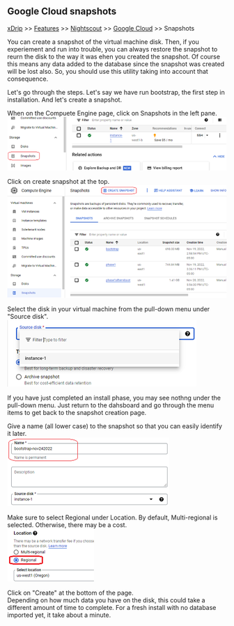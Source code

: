 ## Google Cloud snapshots
[xDrip](../../README.md) >> [Features](../Features_page) >> [Nightscout](../Nightscout_page) >> [Google Cloud](./GoogleCloud) >> Snapshots  
  
You can create a snapshot of the virtual machine disk.  Then, if you experiement and run into trouble, you can always restore the snapshot to reurn the disk to the way it was ehen you created the snapshot.
Of course this means any data added to the database since the snapshot was created will be lost also.  So, you should use this utility taking into account that consequence.  
  
Let's go through the steps.  Let's say we have run bootstrap, the first step in installation.  And let's create a snapshot.   
  
When on the Compuete Engine page, click on Snapshots in the left pane.  
![](./images/Snapshots.png)  
  
Click on create snapshot at the top.  
![](./images/Snapshots2.png)  
  
Select the disk in your virtual machine from the pull-down menu under "Source disk".  
![](./images/SourceDisk.png)  
  
If you have just completed an install phase, you may see nothng under the pull-down menu.  Just return to the dahsboard and go through the menu items to get back to the snapshot creation page.  
  
Give a name (all lower case) to the snapshot so that you can easily identify it later.  
![](./images/SnapshotTitle.png)  
  
Make sure to select Regional under Location.  By default, Multi-regional is selected.  Otherwise, there may be a cost.  
![](./images/SnapshotRegion.png)  
  
Click on "Create" at the bottom of the page.  
Depending on how much data you have on the disk, this could take a different amount of time to complete.  For a fresh install with no database imported yet, it take about a minute.  
